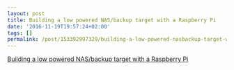 ```yaml
---
layout: post
title: Building a low powered NAS/backup target with a Raspberry Pi
date: '2016-11-19T19:57:24+02:00'
tags: []
permalink: /post/153392997329/building-a-low-powered-nasbackup-target-with-a
---
```

[Building a low powered NAS/backup target with a Raspberry Pi](https://medium.com/@vpetersson/building-a-low-powered-nas-backup-target-with-a-raspberry-pi-98bb07802abb#.bffj5bnyu)
